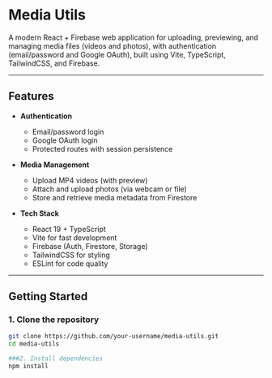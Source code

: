 # Media Utils

A modern React + Firebase web application for uploading, previewing, and managing media files (videos and photos), with authentication (email/password and Google OAuth), built using Vite, TypeScript, TailwindCSS, and Firebase.

---

## Features

- **Authentication**
  - Email/password login
  - Google OAuth login
  - Protected routes with session persistence

- **Media Management**
  - Upload MP4 videos (with preview)
  - Attach and upload photos (via webcam or file)
  - Store and retrieve media metadata from Firestore

- **Tech Stack**
  - React 19 + TypeScript
  - Vite for fast development
  - Firebase (Auth, Firestore, Storage)
  - TailwindCSS for styling
  - ESLint for code quality

---

## Getting Started

### 1. Clone the repository

```bash
git clone https://github.com/your-username/media-utils.git
cd media-utils

###2. Install dependencies
npm install
